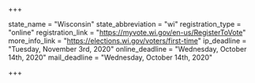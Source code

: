 +++

state_name = "Wisconsin"
state_abbreviation = "wi"
registration_type = "online"
registration_link = "https://myvote.wi.gov/en-us/RegisterToVote"
more_info_link = "https://elections.wi.gov/voters/first-time"
ip_deadline = "Tuesday, November 3rd, 2020"
online_deadline = "Wednesday, October 14th, 2020"
mail_deadline = "Wednesday, October 14th, 2020"

+++